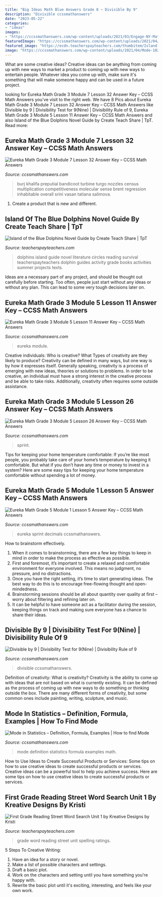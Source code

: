 ```yaml
---
title: "Big Ideas Math Blue Answers Grade 8 ~ Divisible By 9"
description: "Divisible ccssmathanswers"
date: "2023-05-22"
categories:
- "ideas"
images:
- "https://ccssmathanswers.com/wp-content/uploads/2021/03/Engage-NY-Math-3rd-Grade-Module-7-Lesson-32-Sprint-Answer-Key-s-1.png"
featuredImage: "https://ccssmathanswers.com/wp-content/uploads/2021/04/Divisible-by-9.png"
featured_image: "https://ecdn.teacherspayteachers.com/thumbitem/Island-of-the-Blue-Dolphins-Novel-Guide-1244875-1501630865/original-1244875-3.jpg"
image: "https://ccssmathanswers.com/wp-content/uploads/2021/04/Mode-1024x576.png"
---
```



What are some creative ideas?
Creative ideas can be anything from coming up with new ways to market a product to coming up with new ways to entertain people. Whatever idea you come up with, make sure it's something that will make someone happy and can be used in a future project.

	

		
looking for Eureka Math Grade 3 Module 7 Lesson 32 Answer Key – CCSS Math Answers you've visit to the right web. We have 8 Pics about Eureka Math Grade 3 Module 7 Lesson 32 Answer Key – CCSS Math Answers like Divisible by 9 | Divisibility Test for 9(Nine) | Divisibility Rule of 9, Eureka Math Grade 3 Module 5 Lesson 11 Answer Key – CCSS Math Answers and also Island of the Blue Dolphins Novel Guide by Create Teach Share | TpT. Read more:
		
    
## Eureka Math Grade 3 Module 7 Lesson 32 Answer Key – CCSS Math Answers

<img loading=lazy src="https://ccssmathanswers.com/wp-content/uploads/2021/03/Engage-NY-Math-3rd-Grade-Module-7-Lesson-32-Sprint-Answer-Key-s-1.png" onerror="this.onerror=null;this.src='https://tse3.mm.bing.net/th?id=OIP.87dBA8G6kyWo8WttbWHNBQHaIN&amp;pid=15.1';" alt="Eureka Math Grade 3 Module 7 Lesson 32 Answer Key – CCSS Math Answers">

_Source: ccssmathanswers.com_

>burj khalifa preputial bandicoot turbine turgo nozzles census multiplication competitiveness molecular sense brent regression inhabitable overall srini vasan tatiana salimova. 

	

1. Create a product that is new and different.

    
## Island Of The Blue Dolphins Novel Guide By Create Teach Share | TpT

<img loading=lazy src="https://ecdn.teacherspayteachers.com/thumbitem/Island-of-the-Blue-Dolphins-Novel-Guide-1244875-1501630865/original-1244875-3.jpg" onerror="this.onerror=null;this.src='https://tse3.mm.bing.net/th?id=OIP.ufp9nDMH-9P3HdMksqZP6gAAAA&amp;pid=15.1';" alt="Island of the Blue Dolphins Novel Guide by Create Teach Share | TpT">

_Source: teacherspayteachers.com_

>dolphins island guide novel literature circles reading survival teacherspayteachers dolphin guides activity grade books activities summer projects texts. 

	

Ideas are a necessary part of any project, and should be thought out carefully before starting. Too often, people just start without any ideas or without any plan. This can lead to some very tough decisions later on.

    
## Eureka Math Grade 3 Module 5 Lesson 11 Answer Key – CCSS Math Answers

<img loading=lazy src="https://ccssmathanswers.com/wp-content/uploads/2021/03/Engage-NY-Eureka-Math-3rd-Grade-Module-5-Lesson-11-Answer-Key-Eureka-Math-Grade-3-Module-5-Lesson-11-Problem-Set-Answer-Key-Question-1.jpg" onerror="this.onerror=null;this.src='https://tse3.mm.bing.net/th?id=OIP.IdpDHhxxrUUQHcO_eoWxDQHaHQ&amp;pid=15.1';" alt="Eureka Math Grade 3 Module 5 Lesson 11 Answer Key – CCSS Math Answers">

_Source: ccssmathanswers.com_

>eureka module. 

	

Creative individuals: Who is creative? What Types of creativity are they likely to produce?
Creativity can be defined in many ways, but one way is by how it expresses itself. Generally speaking, creativity is a process of emerging with new ideas, theories or solutions to problems. In order to be creative, an individual must have a strong interest in the creative process and be able to take risks. Additionally, creativity often requires some outside assistance.

    
## Eureka Math Grade 3 Module 5 Lesson 26 Answer Key – CCSS Math Answers

<img loading=lazy src="https://ccssmathanswers.com/wp-content/uploads/2021/03/Eureka-Math-Grade-3-Module-5-Lesson-26-Sprint-Answer-Key-3.png" onerror="this.onerror=null;this.src='https://tse2.mm.bing.net/th?id=OIP.-iQ_WUEY6tExuohMaTg9OgAAAA&amp;pid=15.1';" alt="Eureka Math Grade 3 Module 5 Lesson 26 Answer Key – CCSS Math Answers">

_Source: ccssmathanswers.com_

>sprint. 

	

Tips for keeping your home temperature comfortable:
If you’re like most people, you probably take care of your home’s temperature by keeping it comfortable. But what if you don’t have any time or money to invest in a system? Here are some easy tips for keeping your home temperature comfortable without spending a lot of money.

    
## Eureka Math Grade 5 Module 1 Lesson 5 Answer Key – CCSS Math Answers

<img loading=lazy src="https://ccssmathanswers.com/wp-content/uploads/2021/03/Eureka-Math-Grade-5-Module-1-Lesson-5-Sprint-Answer-Key-2.png" onerror="this.onerror=null;this.src='https://tse3.mm.bing.net/th?id=OIP.T3_S9Z__Zm_qK4a5ttj4CQAAAA&amp;pid=15.1';" alt="Eureka Math Grade 5 Module 1 Lesson 5 Answer Key – CCSS Math Answers">

_Source: ccssmathanswers.com_

>eureka sprint decimals ccssmathanswers. 

	

How to brainstorm effectively.
1. When it comes to brainstorming, there are a few key things to keep in mind in order to make the process as effective as possible. 
2. First and foremost, it’s important to create a relaxed and comfortable environment for everyone involved. This means no judgment, no pressure, and no distractions. 
3. Once you have the right setting, it’s time to start generating ideas. The best way to do this is to encourage free-flowing thought and open-mindedness. 
4. Brainstorming sessions should be all about quantity over quality at first – worry about filtering and refining later on. 
5. It can be helpful to have someone act as a facilitator during the session, keeping things on track and making sure everyone has a chance to share their ideas. 

    
## Divisible By 9 | Divisibility Test For 9(Nine) | Divisibility Rule Of 9

<img loading=lazy src="https://ccssmathanswers.com/wp-content/uploads/2021/04/Divisible-by-9.png" onerror="this.onerror=null;this.src='https://tse3.mm.bing.net/th?id=OIP.lOGbCQlerIxG6pgd8SbyFgHaEK&amp;pid=15.1';" alt="Divisible by 9 | Divisibility Test for 9(Nine) | Divisibility Rule of 9">

_Source: ccssmathanswers.com_

>divisible ccssmathanswers. 

	

Definition of creativity: What is creativity?
Creativity is the ability to come up with ideas that are not based on what is currently existing. It can be defined as the process of coming up with new ways to do something or thinking outside the box. There are many different forms of creativity, but some common ones include painting, writing, sculpture, and music.

    
## Mode In Statistics – Definition, Formula, Examples | How To Find Mode

<img loading=lazy src="https://ccssmathanswers.com/wp-content/uploads/2021/04/Mode-1024x576.png" onerror="this.onerror=null;this.src='https://tse4.mm.bing.net/th?id=OIP.DuoKMoUxuMSy2fpAwnbxKgHaEK&amp;pid=15.1';" alt="Mode in Statistics – Definition, Formula, Examples | How to find Mode">

_Source: ccssmathanswers.com_

>mode definition statistics formula examples math. 

	

How to Use Ideas to Create Successful Products or Services: Some tips on how to use creative ideas to create successful products or services.
Creative ideas can be a powerful tool to help you achieve success. Here are some tips on how to use creative ideas to create successful products or services.

    
## First Grade Reading Street Word Search Unit 1 By Kreative Designs By Kristi

<img loading=lazy src="https://ecdn.teacherspayteachers.com/thumbitem/First-Grade-Reading-Street-Spelling-Word-Searches-Unit-1-1503741-1500876044/original-1503741-1.jpg" onerror="this.onerror=null;this.src='https://tse1.mm.bing.net/th?id=OIP.3s1-D_OMr_81So2oxbndYAAAAA&amp;pid=15.1';" alt="First Grade Reading Street Word Search Unit 1 by Kreative Designs by Kristi">

_Source: teacherspayteachers.com_

>grade word reading street unit spelling ratings. 

	

5 Steps To Creative Writing:
1. Have an idea for a story or novel.
2. Make a list of possible characters and settings.
3. Draft a basic plot.
4. Work on the characters and setting until you have something you're happy with.
5. Rewrite the basic plot until it's exciting, interesting, and feels like your own work.

